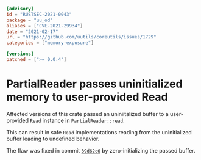 ```toml
[advisory]
id = "RUSTSEC-2021-0043"
package = "uu_od"
aliases = ["CVE-2021-29934"]
date = "2021-02-17"
url = "https://github.com/uutils/coreutils/issues/1729"
categories = ["memory-exposure"]

[versions]
patched = [">= 0.0.4"]
```

# PartialReader passes uninitialized memory to user-provided Read

Affected versions of this crate passed an uniniitalized buffer to a
user-provided `Read` instance in `PartialReader::read`.

This can result in safe `Read` implementations reading from the uninitialized
buffer leading to undefined behavior.

The flaw was fixed in commit [`39d62c6`](https://github.com/uutils/coreutils/commit/39d62c6c1f809022c903180471c10fde6ecd12d1)
by zero-initializing the passed buffer.
